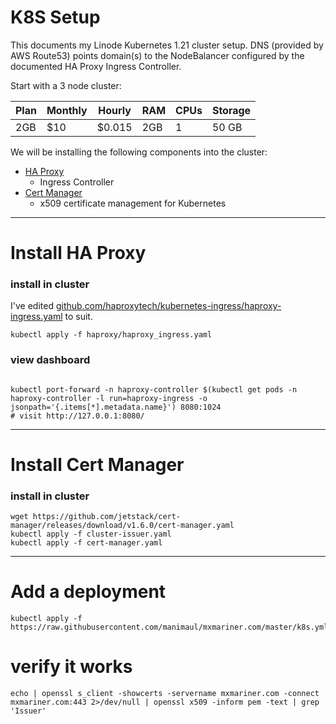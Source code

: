 # K8S Setup

This documents my Linode Kubernetes 1.21 cluster setup. DNS (provided by AWS Route53) points domain(s) to the NodeBalancer configured by the documented HA Proxy Ingress Controller. 

Start with a 3 node cluster: 

|Plan|Monthly|Hourly|RAM|CPUs|Storage|
|----|-------|------|---|----|-------|
|2GB |$10    |$0.015|2GB|1   |50 GB  |

We will be installing the following components into the cluster:
* [HA Proxy](https://www.haproxy.com/documentation/kubernetes/latest/)
  * Ingress Controller
* [Cert Manager](https://cert-manager.io/)
  * x509 certificate management for Kubernetes

-------------------------------------------------

# Install HA Proxy

### install in cluster
I've edited [github.com/haproxytech/kubernetes-ingress/haproxy-ingress.yaml](https://raw.githubusercontent.com/haproxytech/kubernetes-ingress/v1.7/deploy/haproxy-ingress.yaml) to suit.
```shell
kubectl apply -f haproxy/haproxy_ingress.yaml
```

### view dashboard
```shell

kubectl port-forward -n haproxy-controller $(kubectl get pods -n haproxy-controller -l run=haproxy-ingress -o jsonpath='{.items[*].metadata.name}') 8080:1024
# visit http://127.0.0.1:8080/
```

-------------------------------------------------

# Install Cert Manager

### install in cluster
```shell
wget https://github.com/jetstack/cert-manager/releases/download/v1.6.0/cert-manager.yaml 
kubectl apply -f cluster-issuer.yaml
kubectl apply -f cert-manager.yaml
```

-------------------------------------------------

# Add a deployment 

```shell
kubectl apply -f https://raw.githubusercontent.com/manimaul/mxmariner.com/master/k8s.yml
```

# verify it works

```shell
echo | openssl s_client -showcerts -servername mxmariner.com -connect mxmariner.com:443 2>/dev/null | openssl x509 -inform pem -text | grep 'Issuer' 
```
